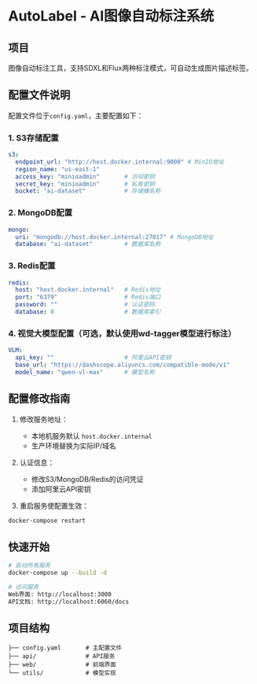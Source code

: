 # AutoLabel - AI图像自动标注系统

## 项目
图像自动标注工具，支持SDXL和Flux两种标注模式，可自动生成图片描述标签。

## 配置文件说明
配置文件位于`config.yaml`，主要配置如下：

### 1. S3存储配置
```yaml
s3:
  endpoint_url: "http://host.docker.internal:9000" # MinIO地址
  region_name: "us-east-1"
  access_key: "minioadmin"       # 访问密钥
  secret_key: "minioadmin"       # 私有密钥
  bucket: "ai-dataset"           # 存储桶名称
```

### 2. MongoDB配置
```yaml
mongo:
  uri: "mongodb://host.docker.internal:27017" # MongoDB地址
  database: "ai-dataset"         # 数据库名称
```

### 3. Redis配置
```yaml
redis:
  host: "host.docker.internal"   # Redis地址
  port: "6379"                   # Redis端口
  password: ""                   # 认证密码
  database: 0                    # 数据库索引
```

### 4. 视觉大模型配置（可选，默认使用wd-tagger模型进行标注）
```yaml
VLM:
  api_key: ""                    # 阿里云API密钥
  base_url: "https://dashscope.aliyuncs.com/compatible-mode/v1"
  model_name: "qwen-vl-max"      # 模型名称
```

## 配置修改指南
1. 修改服务地址：
   - 本地机服务默认 `host.docker.internal`
   - 生产环境替换为实际IP/域名

2. 认证信息：
   - 修改S3/MongoDB/Redis的访问凭证
   - 添加阿里云API密钥

3. 重启服务使配置生效：
```bash
docker-compose restart
```

## 快速开始
```bash
# 启动所有服务
docker-compose up --build -d

# 访问服务
Web界面: http://localhost:3000
API文档: http://localhost:6060/docs
```

## 项目结构
```
├── config.yaml       # 主配置文件
├── api/              # API服务
├── web/              # 前端界面
└── utils/            # 模型实现
